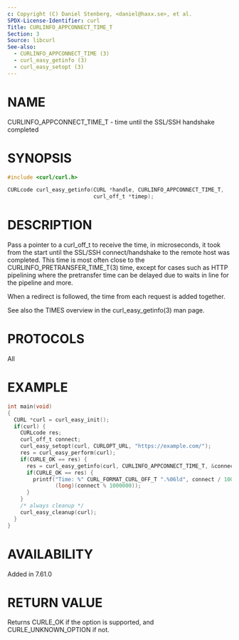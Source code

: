 ```yaml
---
c: Copyright (C) Daniel Stenberg, <daniel@haxx.se>, et al.
SPDX-License-Identifier: curl
Title: CURLINFO_APPCONNECT_TIME_T
Section: 3
Source: libcurl
See-also:
  - CURLINFO_APPCONNECT_TIME (3)
  - curl_easy_getinfo (3)
  - curl_easy_setopt (3)
---
```


# NAME

CURLINFO_APPCONNECT_TIME_T - time until the SSL/SSH handshake completed

# SYNOPSIS

~~~c
#include <curl/curl.h>

CURLcode curl_easy_getinfo(CURL *handle, CURLINFO_APPCONNECT_TIME_T,
                           curl_off_t *timep);
~~~

# DESCRIPTION

Pass a pointer to a curl_off_t to receive the time, in microseconds, it took
from the start until the SSL/SSH connect/handshake to the remote host was
completed. This time is most often close to the
CURLINFO_PRETRANSFER_TIME_T(3) time, except for cases such as HTTP
pipelining where the pretransfer time can be delayed due to waits in line for
the pipeline and more.

When a redirect is followed, the time from each request is added together.

See also the TIMES overview in the curl_easy_getinfo(3) man page.

# PROTOCOLS

All

# EXAMPLE

~~~c
int main(void)
{
  CURL *curl = curl_easy_init();
  if(curl) {
    CURLcode res;
    curl_off_t connect;
    curl_easy_setopt(curl, CURLOPT_URL, "https://example.com/");
    res = curl_easy_perform(curl);
    if(CURLE_OK == res) {
      res = curl_easy_getinfo(curl, CURLINFO_APPCONNECT_TIME_T, &connect);
      if(CURLE_OK == res) {
        printf("Time: %" CURL_FORMAT_CURL_OFF_T ".%06ld", connect / 1000000,
               (long)(connect % 1000000));
      }
    }
    /* always cleanup */
    curl_easy_cleanup(curl);
  }
}
~~~

# AVAILABILITY

Added in 7.61.0

# RETURN VALUE

Returns CURLE_OK if the option is supported, and CURLE_UNKNOWN_OPTION if not.
